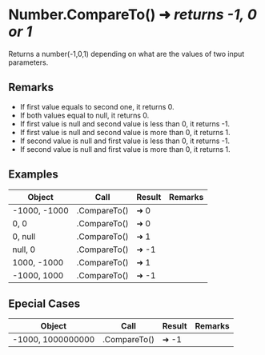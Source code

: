 # Number.CompareTo() ➜ *returns -1, 0 or 1*
Returns a number(-1,0,1) depending on what are the values of two input parameters.

## Remarks
- If first value equals to second one, it returns 0.
- If both values equal to null, it returns 0.
- If first value is null and second value is less than 0, it returns -1.
- If first value is null and second value is more than 0, it returns 1.
- If second value is null and first value is less than 0, it returns -1.
- If second value is null and first value is more than 0, it returns 1.

## Examples
|Object|Call|Result|Remarks|
|---|---|---|---|
| -1000, -1000 | .CompareTo()  | ➜ 0 | 
| 0, 0 | .CompareTo()  | ➜ 0 | 
| 0, null | .CompareTo()  | ➜ 1 | 
| null, 0 | .CompareTo()  | ➜ -1 | 
| 1000, -1000 | .CompareTo()  | ➜ 1 | 
| -1000, 1000 | .CompareTo()  | ➜ -1 | 
## Epecial Cases
|Object|Call|Result|Remarks|
|---|---|---|---|
| -1000, 1000000000 | .CompareTo()  | ➜ -1 | 
